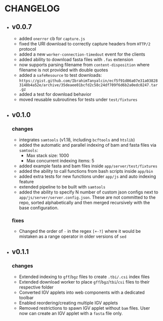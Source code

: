 # CHANGELOG
- ## v0.0.7
  - added `onerror` cb for `capture.js`
  - fixed the URI download to correctly capture headers from `HTTP/2` protocol
  - added a new `worker-connection-timedout` event for the clients
  - added ability to download fasta files with `.fas` extension
  - now supports parsing filename from `content-disposition` where filename is not provided with double quotes
  - added a `safeResource` to test downloads: `https://gist.github.com/IbrahimTanyalcin/ecf5f91d86a07e31a038283148b4a52e/archive/35deaee01bcfd2c58c24df709f6d6b2a0edc0247.tar.gz`
  - added a test for download behavior
  - moved reusable subroutines for tests under `test/fixtures`
- ## v0.1.0
  ### changes 
  - integrates `samtools` (v1.18, including `bcftools` and `htslib`)
  - added the automatic and parallel indexing of bam and fasta files via `samtools`:
    - Max stack size: 1000
    - Max concurrent indexing items: 5
  - added example fasta and bam files inside `app/server/test/fixtures`
  - added the ability to call functions from bash scripts inside `app/bin`
  - added extra tests for new functions under `app/js` and auto indexing feature
  - extended pipeline to be built with `samtools`
  - added the ability to specify N number of custom json configs next to `app/js/server/server.config.json`. These are not committed to the repo, sorted alphabetically and then merged recursively with the base configuration.
  ### fixes 
  - Changed the order of `-` in the regex `[+-?]` where it would be mistaken as a range operator in older versions of `sed`
- ## v0.1.1
  ### changes
  - Extended indexing to `gff`/`bgz` files to create `.tbi/.csi` index files
  - Extended download worker to place `gff`/`bgz`/`tbi`/`csi` files to their respective folder
  - Converted IGV applets into web components with a dedicated toolbar
  - Enabled reordering/creating multiple IGV applets
  - Removed restrictions to spawn IGV applet without `bam` files. User now can create an IGV applet with a `fasta` file only.